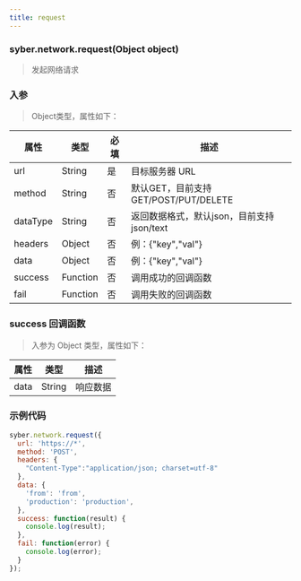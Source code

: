 ```yaml
---
title: request
---
```


### syber.network.request(Object object)

> 发起网络请求

### 入参

> Object类型，属性如下：

属性 | 类型 | 必填 | 描述
---|---|---|---
url | String | 是 | 目标服务器 URL
method | String | 否 | 默认GET，目前支持GET/POST/PUT/DELETE
dataType | String | 否 | 返回数据格式，默认json，目前支持json/text
headers | Object | 否 | 例：{"key","val"} 
data | Object | 否 | 例：{"key","val"}
success | Function | 否 | 调用成功的回调函数
fail | Function | 否 | 调用失败的回调函数


### success 回调函数

> 入参为 Object 类型，属性如下：


属性 | 类型 | 描述
---|---|---
data | String | 响应数据


### 示例代码

```javascript
syber.network.request({
  url: 'https://*',
  method: 'POST',
  headers: {
    "Content-Type":"application/json; charset=utf-8"
  },
  data: {
    'from': 'from',
    'production': 'production',
  },
  success: function(result) {
    console.log(result);
  },
  fail: function(error) {
    console.log(error);
  }
});
```


